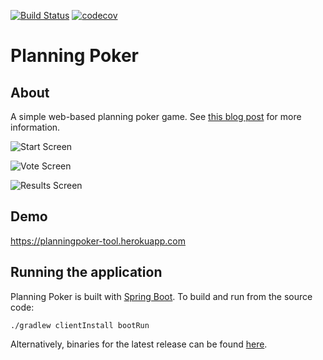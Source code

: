 [![Build Status](https://travis-ci.org/richashworth/planningpoker.svg?branch=master)](https://travis-ci.org/richashworth/planningpoker)
[![codecov](https://codecov.io/gh/richashworth/planningpoker/branch/master/graph/badge.svg)](https://codecov.io/gh/richashworth/planningpoker)
# Planning Poker

## About 
A simple web-based planning poker game. See [this blog post](http://richashworth.com/2016/08/agile-estimation-for-distributed-teams/) for more information.


![Start Screen](https://i0.wp.com/richashworth.com/wp-content/uploads/2016/08/Screen-Shot-2016-08-15-at-18.29.46.png?w=1228&ssl=1)

![Vote Screen](https://i2.wp.com/richashworth.com/wp-content/uploads/2016/08/Screen-Shot-2016-08-15-at-18.55.49.png?w=1228&ssl=1)

![Results Screen](https://i2.wp.com/richashworth.com/wp-content/uploads/2016/08/Screen-Shot-2016-08-15-at-18.55.49.png?w=1228&ssl=1)

## Demo
https://planningpoker-tool.herokuapp.com

## Running the application
Planning Poker is built with [Spring Boot](http://projects.spring.io/spring-boot). 
To build and run from the source code:

`./gradlew clientInstall bootRun`

Alternatively, binaries for the latest release can be found 
[here](https://github.com/richashworth/planningpoker/releases/latest).
